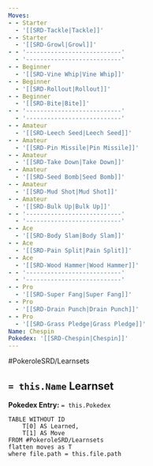 ```yaml
---
Moves:
- - Starter
  - '[[SRD-Tackle|Tackle]]'
- - Starter
  - '[[SRD-Growl|Growl]]'
- - '---------------------------'
  - '---------------------------'
- - Beginner
  - '[[SRD-Vine Whip|Vine Whip]]'
- - Beginner
  - '[[SRD-Rollout|Rollout]]'
- - Beginner
  - '[[SRD-Bite|Bite]]'
- - '---------------------------'
  - '---------------------------'
- - Amateur
  - '[[SRD-Leech Seed|Leech Seed]]'
- - Amateur
  - '[[SRD-Pin Missile|Pin Missile]]'
- - Amateur
  - '[[SRD-Take Down|Take Down]]'
- - Amateur
  - '[[SRD-Seed Bomb|Seed Bomb]]'
- - Amateur
  - '[[SRD-Mud Shot|Mud Shot]]'
- - Amateur
  - '[[SRD-Bulk Up|Bulk Up]]'
- - '---------------------------'
  - '---------------------------'
- - Ace
  - '[[SRD-Body Slam|Body Slam]]'
- - Ace
  - '[[SRD-Pain Split|Pain Split]]'
- - Ace
  - '[[SRD-Wood Hammer|Wood Hammer]]'
- - '---------------------------'
  - '---------------------------'
- - Pro
  - '[[SRD-Super Fang|Super Fang]]'
- - Pro
  - '[[SRD-Drain Punch|Drain Punch]]'
- - Pro
  - '[[SRD-Grass Pledge|Grass Pledge]]'
Name: Chespin
Pokedex: '[[SRD-Chespin|Chespin]]'
---
```


#PokeroleSRD/Learnsets

## `= this.Name` Learnset

**Pokedex Entry:** `= this.Pokedex`

```dataview
TABLE WITHOUT ID
    T[0] AS Learned,
    T[1] AS Move
FROM #PokeroleSRD/Learnsets
flatten moves as T
where file.path = this.file.path
```
